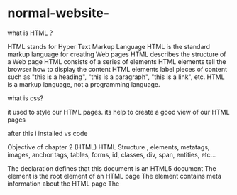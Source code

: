 # normal-website-

what is HTML ?

HTML stands for Hyper Text Markup Language
HTML is the standard markup language for creating Web pages
HTML describes the structure of a Web page
HTML consists of a series of elements
HTML elements tell the browser how to display the content
HTML elements label pieces of content such as "this is a heading", "this is a paragraph", "this is a link", etc.
HTML is a markup language, not a programming language.

what is css?

it used to style our HTML pages.
its help to create a good view of our HTML pages 


after this i installed vs code 

Objective of chapter 2 (HTML)
HTML Structure , elements, metatags, images, anchor tags, tables, forms, id, classes, div, span, entities, etc...

The <!DOCTYPE html> declaration defines that this document is an HTML5 document
The <html> element is the root element of an HTML page
The <head> element contains meta information about the HTML page
The <title> element specifies a title for the HTML page (which is shown in the browser's title bar or in the page's tab)
The <body> element defines the document's body, and is a container for all the visible contents, such as headings, paragraphs, images, hyperlinks, tables, lists, etc.
The <h1> element defines a large heading
The <p> element defines a paragraph

the <a> element for link the pages when we put the title tag in it toh jab hum hover krte hai toh uski kuch basic information dikhti hai link ke bina open hue
the <img> element to use image in our website 

 Types of Lists:
Tag	Use
<ul>	Unordered List (● bullets)
<ol>	Ordered List (1, 2, 3...)
<li>	List Item (har item ke liye)
<dl>	Description List (terms + descriptions)
<dt>	Description Term
<dd>	Description Detail

aur list me hum text paragraph image video audio link etc.... saare cheeze daal sakte hai 

today i learned about how to write the cv in HTML
 next learned about talbes and its features 
 able Elements with Description:
Tag	Description
<table>	Table banata hai
<tr> (table row)	Ek row define karta hai
<th> (table header)	Heading cell (bold + center by default)
<td> (table data)	Normal cell
<thead>	Table ke header section ko group karta hai
<tbody>	Main data rows ka group
<tfoot>	Table ke end (footer) section
colspan	 - Cell ko multiple columns me extend karta hai
rowspan	 - Cell ko multiple rows me extend karta hai

<i> ye wala tag text ko italic me convert krne ke liye use hota hai 
next is form 

Bhai 💡 forms HTML ka sabse important part hote hain jab tu user se input lena chahta hai — jaise:

Login / Signup

Contact Us

Search Bar

Payment Form

Feedback / Survey

🔍 Form Tags & Elements with Description
Tag / Attribute	Purpose
<form>	Form container hota hai
action=""	Form data kahan bhejna hai (URL)
method="get/post"	Kaise bhejna hai (GET = URL me, POST = secure body me)
<input>	Text, email, password, etc. ke liye input
<label>	Input ka label batata hai
<textarea>	Multi-line input field
<select> + <option>	Dropdown banata hai
<button> or input type="submit"	Submit button
name=""	Input ka name — server-side processing ke liye
value=""	Input ka default value
placeholder=""	Input me hint text
required	Field must fill
disabled, readonly	Control over editing

humne iske aage js me forms ki information ko save krne ke liye functionality di jisse humne form ko submit krne ke baad data ko console me dekh sakte hai aur edit aur delete bhi kar sakte hai


Class and ID attributes 
class ko multipule html elements share kr sakte hai
class ka use hum styling ke liye aur js me bhi kr sakte jiske through elements ko manipulate kr sakte hai 
class ko style krte hai jab toh dot lga ke class name aur parantheses me jo bhi style krna ho bo 

id attribute ek uniqueness provide krta hai kisi bhi ek html element ko aur iska use hum do baar nhi kr sakte same name se 
ID ko style krne ke liye hum hashtag aur id name use krte hai aur agge parentheses lga ki jo bhi style krna ho bo 

Note: The id name is case sensitive!

Note: The id name must contain at least one character, cannot start with a number, and must not contain whitespaces (spaces, tabs, etc.).

div and span tags 
div ek dontainer ki tarah use hota jiske ander hum aur bhi element daal sakte hai 
div aagar hum use krte hai toh ye jaha use hota hai uske pehle aur baad me line breaks aapne aap aate hai 
The <div> element has no required attributes, but style, class and id are common.
div ka common use web page ki sections ko group krne liye use hota hai 


The <span> tag is an inline container used to mark up a part of a text, or a part of a document.
The <span> tag is easily styled by CSS or manipulated with JavaScript using the class or id attribute.
The <span> tag is much like the <div> element, but <div> is a block-level element and <span> is an inline element.
